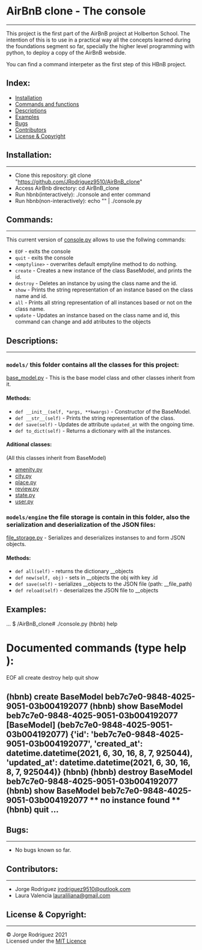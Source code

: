 # AirBnB clone - The console  
---  
This project is the first part of the AirBnB project at Holberton School. The intention of this is to use in a practical way all the concepts learned during the foundations segment so far, specially the higher level programming with python, to deploy a copy of the AirBnB webside.  

You can find a command interpeter as the first step of this HBnB project.  

## Index:  

* [Installation](#Installation)  
* [Commands and functions](#commands-and-functions)  
* [Descriptions](#descriptions)  
* [Examples](#examples)  
* [Bugs](#bugs)  
* [Contributors](#contributors)
* [License & Copyright](#licence-&-copyright)

## Installation:  
---  
- Clone this repository: git clone "https://github.com/JRodriguez9510/AirBnB_clone"
- Access AirBnb directory: cd AirBnB_clone
- Run hbnb(interactively): ./console and enter command
- Run hbnb(non-interactively): echo "<command>" | ./console.py
## Commands:  
---  
This current version of [console.py](console.py) allows to use the follwing commands:    
- `EOF` - exits the console  
- `quit` - exits the console  
- `<emptyline>` - overwrites default emptyline method to do nothing.  
- `create` - Creates a new instance of the class BaseModel, and prints the id.  
- `destroy` - Deletes an instance by using the class name and the id.  
- `show` - Prints the string representation of an instance based on the class name and id.  
- `all` - Prints all string representation of all instances based or not on the class name.  
- `update` - Updates an instance based on the class name and id, this command can change and add atributes to the objects  
## Descriptions:  
---  
### `models/` this folder contains all the classes for this project:  
[base_model.py](/models/base_model.py) - This is the base model class and other classes inherit from it.  
#### Methods:  
- `def __init__(self, *args, **kwargs)` - Constructor of the BaseModel.  
- `def __str__(self)` - Prints the string representation of the class.  
- `def save(self)` - Updates de attribute `updated_at` with the ongoing time.
- `def to_dict(self)` - Returns a dictionary with all the instances.  
#### Aditional classes:  
(All this classes inherit from BaseModel)  
* [amenity.py](/models/amenity.py)  
* [city.py](/models/city.py)  
* [place.py](/models/place.py)  
* [review.py](/models/review.py)  
* [state.py](/models/state.py)  
* [user.py](/models/user.py)  
### `models/engine` the file storage is contain in this folder, also the serialization and deserialization of the JSON files:  
[file_storage.py](/models/engine/file_storage.py) - Serializes and deserializes instanses to and form JSON objects.
#### Methods:  
* `def all(self)` - returns the dictionary __objects
* `def new(self, obj)` - sets in __objects the obj with key <obj class name>.id
* `def save(self)` - serializes __objects to the JSON file (path: __file_path)
* `def reload(self)` -  deserializes the JSON file to __objects
## Examples:  
...
$ /AirBnB_clone# ./console.py 
(hbnb) help

Documented commands (type help <topic>):
========================================
EOF  all  create  destroy  help  quit  show

(hbnb) create BaseModel
beb7c7e0-9848-4025-9051-03b004192077
(hbnb) show BaseModel beb7c7e0-9848-4025-9051-03b004192077
[BaseModel] (beb7c7e0-9848-4025-9051-03b004192077) {'id': 'beb7c7e0-9848-4025-9051-03b004192077', 'created_at': datetime.datetime(2021, 6, 30, 16, 8, 7, 925044), 'updated_at': datetime.datetime(2021, 6, 30, 16, 8, 7, 925044)}
(hbnb) 
(hbnb) destroy BaseModel beb7c7e0-9848-4025-9051-03b004192077
(hbnb) show BaseModel beb7c7e0-9848-4025-9051-03b004192077
** no instance found **
(hbnb) quit
...  
---  

## Bugs:  
---  
- No bugs known so far.  
## Contributors:   
---  
- Jorge Rodriguez <jrodriguez9510@outlook.com>  
- Laura Valencia <lauraliliana@gmail.com>
  
## License & Copyright:  
---  
© Jorge Rodriguez 2021  
Licensed under the [MIT Licence](LICENSE)

